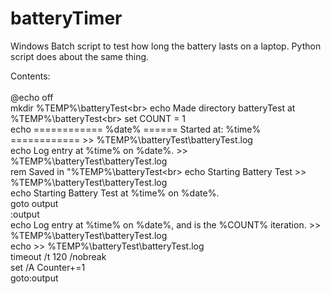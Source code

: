 # batteryTimer
Windows Batch script to test how long the battery lasts on a laptop. Python script does about the same thing.


Contents:
<br>
<br>
@echo off<br>
mkdir %TEMP%\batteryTest\<br>
echo Made directory batteryTest at %TEMP%\batteryTest\<br>
set COUNT = 1<br>
echo ============ %date% ====== Started at: %time% ============ >> %TEMP%\batteryTest\batteryTest.log<br>
echo Log entry at %time% on %date%. >> %TEMP%\batteryTest\batteryTest.log<br>
rem Saved in "%TEMP%\batteryTest\<br>
echo Starting Battery Test >> %TEMP%\batteryTest\batteryTest.log<br>
echo Starting Battery Test at %time% on %date%.<br>
goto output<br>
:output<br>
echo Log entry at %time% on %date%, and is the %COUNT% iteration. >> %TEMP%\batteryTest\batteryTest.log<br>
echo >> %TEMP%\batteryTest\batteryTest.log<br>
timeout /t 120 /nobreak<br>
set /A Counter+=1<br>
goto:output
